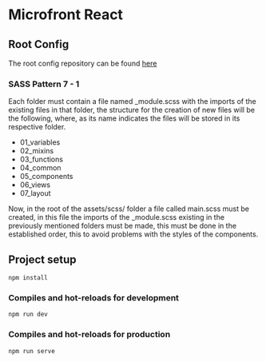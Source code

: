 # Microfront React

## Root Config

The root config repository can be found [here](https://github.com/j17hernandez/microfront-react-root-config.git)


### SASS Pattern 7 - 1

Each folder must contain a file named \_module.scss with the imports of the existing files in that folder, the structure for the creation of new files will be the following, where, as its name indicates the files will be stored in its respective folder.

- 01_variables
- 02_mixins
- 03_functions
- 04_common
- 05_components
- 06_views
- 07_layout

Now, in the root of the assets/scss/ folder a file called main.scss must be created, in this file the imports of the \_module.scss existing in the previously mentioned folders must be made, this must be done in the established order, this to avoid problems with the styles of the components.

## Project setup

```
npm install
```

### Compiles and hot-reloads for development

```
npm run dev
```

### Compiles and hot-reloads for production

```
npm run serve
```
